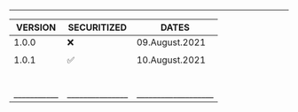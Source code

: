 _____________________________________
|  VERSION	|  SECURITIZED 	| 	    DATES 		|
| ---------	| -------------	| -----------------	|
|   1.0.0   |	   ❌		| 	09.August.2021  |
| 			|				|					|
|	1.0.1	|	   ✅		|	10.August.2021	|
|			|				|					|
|			|				|					|
|			|				|					|
|			|				|					|
|			|				|					|
|			|				|					|		
|___________|_______________|___________________|